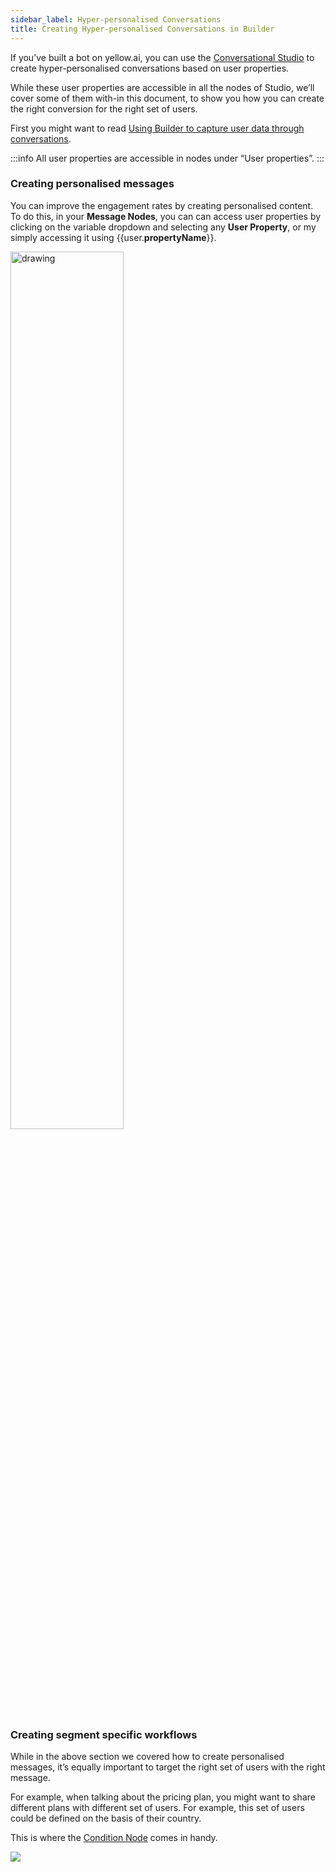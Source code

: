 ```yaml
---
sidebar_label: Hyper-personalised Conversations
title: Creating Hyper-personalised Conversations in Builder
---
```


If you’ve built a bot on yellow.ai, you can use the [Conversational Studio](../../../../studio/overview) to create hyper-personalised conversations based on user properties.

While these user properties are accessible in all the nodes of Studio, we’ll cover some of them with-in this document, to show you how you can create the right conversion for the right set of users.

First you might want to read [Using Builder to capture user data through conversations](../enriching_user_profiles/builder_capture_data).

:::info
All user properties are accessible in nodes under “User properties”.
:::

### Creating personalised messages
You can improve the engagement rates by creating personalised content. To do this, in your **Message Nodes**, you can can access user properties by clicking on the variable dropdown and selecting any **User Property**, or my simply accessing it using {{user.**propertyName**}}.

<img src="https://i.imgur.com/Mebonpy.png" alt="drawing" width="60%"/>


### Creating segment specific workflows

While in the above section we covered how to create personalised messages, it’s equally important to target the right set of users with the right message.

For example, when talking about the pricing plan, you might want to share different plans with different set of users. For example, this set of users could be defined on the basis of their country.

This is where the [Condition Node](../../../../studio/build/nodes/action-nodes#if-condition) comes in handy.

![](https://i.imgur.com/h75l167.png)
